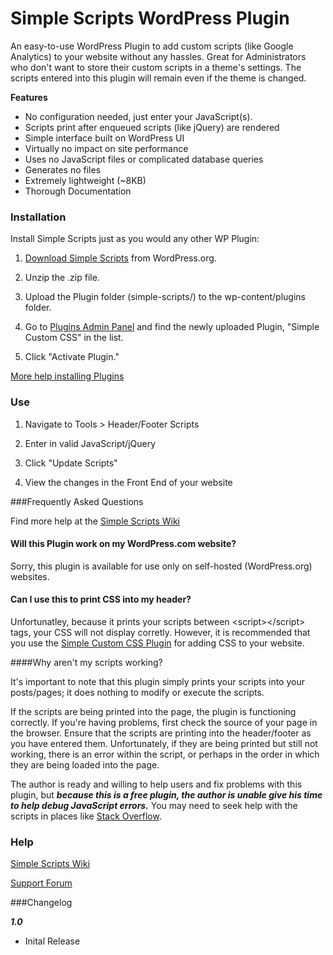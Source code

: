 Simple Scripts WordPress Plugin
=================

An easy-to-use WordPress Plugin to add custom scripts (like Google Analytics) to your website without any hassles.  Great for Administrators who don't want to store their custom scripts in a theme's settings.  The scripts entered into this plugin will remain even if the theme is changed.

**Features**

- No configuration needed, just enter your JavaScript(s).
- Scripts print after enqueued scripts (like jQuery) are rendered
- Simple interface built on WordPress UI
- Virtually no impact on site performance
- Uses no JavaScript files or complicated database queries
- Generates no files
- Extremely lightweight (~8KB)
- Thorough Documentation

### Installation

Install Simple Scripts just as you would any other WP Plugin:

1.  [Download Simple Scripts](http://wordpress.org/plugins/simple-scripts/ "Download Simple Scripts") from WordPress.org.

2.  Unzip the .zip file.

3.  Upload the Plugin folder (simple-scripts/) to the wp-content/plugins folder.

4. Go to [Plugins Admin Panel](http://codex.wordpress.org/Administration_Panels#Plugins "Plugins Admin Panel") and find the newly uploaded Plugin, "Simple Custom CSS" in the list.

5. Click "Activate Plugin."

[More help installing Plugins](http://codex.wordpress.org/Managing_Plugins#Installing_Plugins "WordPress Codex: Installing Plugins")

### Use

1.  Navigate to Tools > Header/Footer Scripts

2.  Enter in valid JavaScript/jQuery

3.  Click "Update Scripts"

4.  View the changes in the Front End of your website

###Frequently Asked Questions

Find more help at the [Simple Scripts Wiki](https://github.com/johnregan3/simple-scripts/wiki "Simple Scripts Wiki")

#### Will this Plugin work on my WordPress.com website?

Sorry, this plugin is available for use only on self-hosted (WordPress.org) websites.

#### Can I use this to print CSS into my header?

Unfortunatley, because it prints your scripts between &lt;script&gt;&lt;/script&gt; tags, your CSS will not display corretly.  However, it is recommended that you use the [Simple Custom CSS Plugin](http://wordpress.org/plugins/simple-custom-css "Simple Custom CSS Plugin") for adding CSS to your website.

####Why aren't my scripts working?

It's important to note that this plugin simply prints your scripts into your posts/pages; it does nothing to modify or execute the scripts.

If the scripts are being printed into the page, the plugin is functioning correctly.  If you're having problems, first check the source of your page in the browser.  Ensure that the scripts are printing into the header/footer as you have entered them.  Unfortunately, if they are being printed but still not working, there is an error within the script, or perhaps in the order in which they are being loaded into the page.

The author is ready and willing to help users and fix problems with this plugin, but ***because this is a free plugin, the author is unable give his time to help debug JavaScript errors.***  You may need to seek help with the scripts in places like [Stack Overflow](http://stackoverflow.com, "Stack Overflow").

### Help

[Simple Scripts Wiki](https://github.com/johnregan3/simple-scripts/wiki "Simple Scripts Wiki")

[Support Forum](http://wordpress.org/support/plugin/simple-scripts "Support Forum")

###Changelog

***1.0***
* Inital Release

